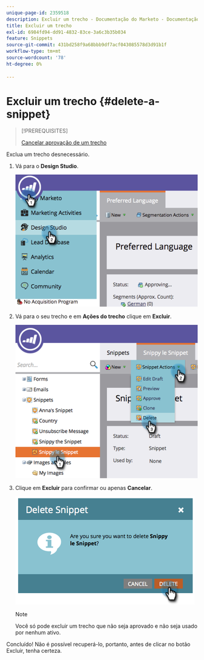```yaml
---
unique-page-id: 2359518
description: Excluir um trecho - Documentação do Marketo - Documentação do produto
title: Excluir um trecho
exl-id: 6984fd94-dd91-4832-83ce-3a6c3b35b034
feature: Snippets
source-git-commit: 431bd258f9a68bbb9df7acf043085578d3d91b1f
workflow-type: tm+mt
source-wordcount: '78'
ht-degree: 0%

---
```


# Excluir um trecho {#delete-a-snippet}

>[!PREREQUISITES]
>
>[Cancelar aprovação de um trecho](/help/marketo/product-docs/personalization/segmentation-and-snippets/snippets/unapprove-a-snippet.md)

Exclua um trecho desnecessário.

1. Vá para o **Design Studio**.

   ![](assets/image2014-9-16-10-3a43-3a47.png)

1. Vá para o seu trecho e em **Ações do trecho** clique em **Excluir**.

   ![](assets/image2014-9-16-10-3a43-3a57.png)

1. Clique em **Excluir** para confirmar ou apenas **Cancelar**.

   ![](assets/image2014-9-16-10-3a44-3a8.png)

   >[!NOTE]
   >
   >Você só pode excluir um trecho que não seja aprovado e não seja usado por nenhum ativo.

Concluído! Não é possível recuperá-lo, portanto, antes de clicar no botão Excluir, tenha certeza.
